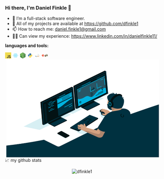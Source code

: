 ### Hi there, I'm Daniel Finkle 👋

- 🔭 I’m a full-stack software engineer.
- 🤔 All of my projects are available at https://github.com/dfinkle1
- 📫 How to reach me: daniel.finkle1@gmail.com
- 👨‍💻 Can view my experience: https://www.linkedin.com/in/danielfinkle11/
</a>


**languages and tools:**  

<code><img height="20" src="https://raw.githubusercontent.com/github/explore/80688e429a7d4ef2fca1e82350fe8e3517d3494d/topics/javascript/javascript.png"></code>
<code><img height="20" src="https://raw.githubusercontent.com/github/explore/80688e429a7d4ef2fca1e82350fe8e3517d3494d/topics/react/react.png"></code>
<code><img height="20" src="https://raw.githubusercontent.com/github/explore/80688e429a7d4ef2fca1e82350fe8e3517d3494d/topics/nodejs/nodejs.png"></code>
<code><img height="20" src="https://raw.githubusercontent.com/github/explore/80688e429a7d4ef2fca1e82350fe8e3517d3494d/topics/python/python.png"></code>
<code><img height="20" src="https://raw.githubusercontent.com/github/explore/80688e429a7d4ef2fca1e82350fe8e3517d3494d/topics/mysql/mysql.png"></code>
<code><img height="20" src="https://raw.githubusercontent.com/github/explore/80688e429a7d4ef2fca1e82350fe8e3517d3494d/topics/git/git.png"></code>
<img align="right" alt="GIF" src="https://github.com/dfinkle1/dfinkle1/blob/master/code.gif?raw=true" width="500" height="320" />



📈 my github stats

<p align="center"> <img src="https://github-readme-stats.vercel.app/api?username=dfinkle1&show_icons=true&theme=gotham" alt="dfinkle1" />



